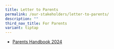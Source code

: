 ```yaml
---
title: Letter to Parents
permalink: /our-stakeholders/letter-to-parents/
description: ""
third_nav_title: For Parents
variant: tiptap
---
```

<ul data-tight="true" class="tight"><li><p><a href="/files/2024 Letter to Parents/Parents_handbook_2024.pdf" rel="noopener noreferrer nofollow" target="_blank">Parents Handbook 2024</a></p></li></ul><p></p>